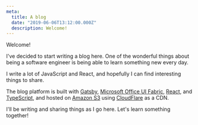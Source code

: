 ```yaml
---
meta:
  title: A blog
  date: "2019-06-06T13:12:00.000Z"
  description: Welcome!
---
```


Welcome!

I've decided to start writing a blog here. One of the wonderful things about
being a software engineer is being able to learn something new every day.

I write a lot of JavaScript and React, and hopefully I can find interesting things to share.

The blog platform is built with [Gatsby](https://www.gatsbyjs.org/), [Microsoft Office UI Fabric](https://developer.microsoft.com/en-us/fabric), [React](https://reactjs.org/), and [TypeScript](http://www.typescriptlang.org/), and hosted on [Amazon S3](https://aws.amazon.com/s3/) using [CloudFlare](https://www.cloudflare.com/) as a CDN.

I'll be writing and sharing things as I go here. Let's learn something together!
